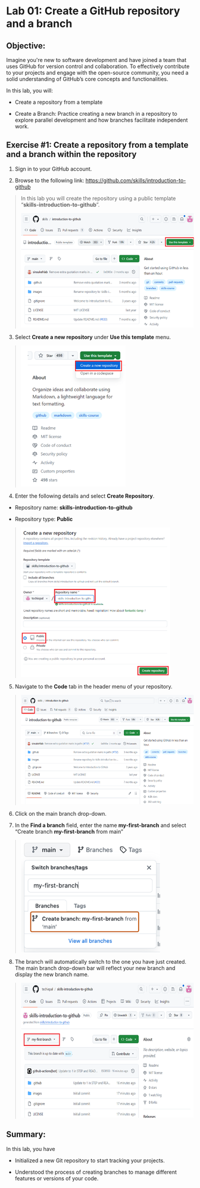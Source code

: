 # Lab 01: Create a GitHub repository and a branch

## Objective:

Imagine you're new to software development and have joined a team that
uses GitHub for version control and collaboration. To effectively
contribute to your projects and engage with the open-source community,
you need a solid understanding of GitHub’s core concepts and
functionalities.

In this lab, you will:

- Create a repository from a template

- Create a Branch: Practice creating a new branch in a repository to
  explore parallel development and how branches facilitate independent
  work.

## Exercise \#1: Create a repository from a template and a branch within the repository

1.  Sign in to your GitHub account.

2.  Browse to the following link:
    <https://github.com/skills/introduction-to-github>

> In this lab you will create the repository using a public template
> “**skills-introduction-to-github**”.
>
> <img src="./media/image1.png"
> style="width:5.50816in;height:3.19625in" />

3.  Select **Create a new repository** under **Use this template** menu.

> <img src="./media/image2.png" style="width:2.93056in;height:3.93611in"
> alt="A screenshot of a computer Description automatically generated" />

4.  Enter the following details and select **Create Repository**.

- Repository name: **skills-introduction-to-github**

- Repository type: **Public**

> <img src="./media/image3.png"
> style="width:4.17589in;height:4.18542in" />

5.  Navigate to the **Code** tab in the header menu of your repository.

> <img src="./media/image4.png" style="width:5.6483in;height:3.05025in" />

6.  Click on the main branch drop-down.

7.  In the **Find a branch** field, enter the name **my-first-branch**
    and select “Create branch **my-first-branch** from main”
>
> <img src="./media/image7.png" style="width:3.88878in;height:3.13904in"
> alt="create-branch-button" />

8.  The branch will automatically switch to the one you have just
    created. The main branch drop-down bar will reflect your new branch
    and display the new branch name.

> <img src="./media/image8.png"
> style="width:6.26736in;height:3.76458in" />

## Summary:

In this lab, you have

- Initialized a new Git repository to start tracking your projects.

- Understood the process of creating branches to manage different
  features or versions of your code.
